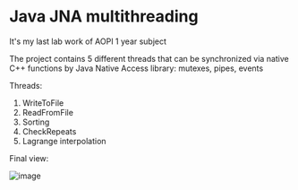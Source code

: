 # Java JNA multithreading
It's my last lab work of AOPI 1 year subject

The project contains 5 different threads that can be synchronized via native C++ functions by Java Native Access library: mutexes, pipes, events

Threads:
1. WriteToFile
2. ReadFromFile
3. Sorting
4. CheckRepeats
5. Lagrange interpolation

Final view:

![image](https://drive.google.com/uc?export=view&id=1dvXOqoxplskgpEBkMqud-pTz4Va_Ytzs)

